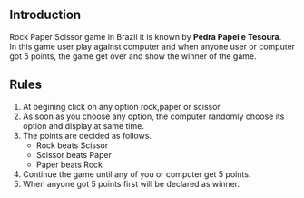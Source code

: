 ## Introduction
Rock Paper Scissor game in Brazil it is known by **Pedra Papel e Tesoura**.<br>
In this game user play against computer and when anyone user or computer got 5 points, the game get over and show the winner of the game.

## Rules
1. At begining click on any option rock,paper or scissor.
2. As soon as you choose any option, the computer randomly choose its option and display at same time.
3. The points are decided as follows.
   * Rock beats Scissor
   * Scissor beats Paper 
   * Paper beats Rock
4. Continue the game until any of you or computer get 5 points.
5. When anyone got 5 points first will be declared as winner.
